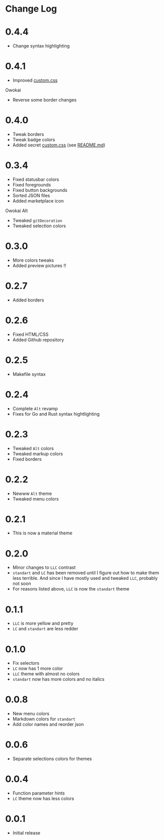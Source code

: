 # Change Log

# 0.4.4

- Change syntax highlighting

# 0.4.1

- Improved [custom.css](./custom.css)

Owokai
- Reverse some border changes

# 0.4.0

- Tweak borders
- Tweak badge colors
- Added secret [custom.css](./custom.css) (see [README.md](./README.md#experimental-custom-css))

# 0.3.4

- Fixed statusbar colors
- Fixed foregrounds
- Fixed button backgrounds
- Sorted JSON files
- Added marketplace icon

Owokai Alt
- Tweaked `gitDecoration`
- Tweaked selection colors

# 0.3.0

- More colors tweaks
- Added preview pictures !!

# 0.2.7

- Added borders

# 0.2.6

- Fixed HTML/CSS
- Added Github repository

# 0.2.5

- Makefile syntax

# 0.2.4

- Complete `Alt` revamp
- Fixes for Go and Rust syntax hightlighting

# 0.2.3

- Tweaked `Alt` colors
- Tweaked markup colors
- Fixed borders

# 0.2.2

- Newww `Alt` theme
- Tweaked menu colors

# 0.2.1

- This is now a material theme

# 0.2.0

- Minor changes to `LLC` contrast
- `standart` and `LC` has been removed until I figure out how to make them less terrible. And since I have mostly used and tweaked `LLC`, probably not soon
- For reasons listed above, `LLC` is now the `standart` theme

# 0.1.1

- `LLC` is  more yellow and pretty
- `LC` and `standart` are less redder

# 0.1.0

- Fix selectors
- `LC` now has 1 more color
- `LLC` theme with almost no colors
- `standart` now has more colors and no italics

# 0.0.8

- New menu colors
- Markdown colors for `standart`
- Add color names and reorder json

# 0.0.6
- Separate selections colors for themes

# 0.0.4
- Function parameter hints
- `LC` theme now has less colors

# 0.0.1
- Initial release
